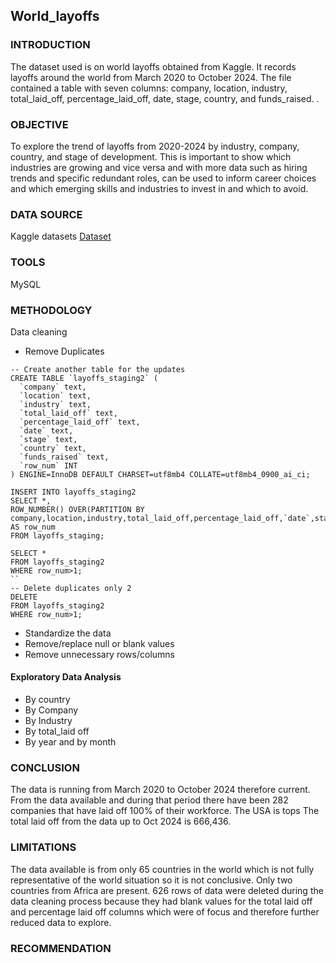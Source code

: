 ## World_layoffs
### INTRODUCTION

The dataset used is on world layoffs obtained from Kaggle. It records layoffs around the world from March 2020 to October 2024. The file contained a table with seven columns: company, location, industry, total_laid_off, percentage_laid_off, date, stage, country, and funds_raised.
.

### OBJECTIVE

To explore the trend of layoffs from 2020-2024 by industry, company, country, and stage of development.
This is important to show which industries are growing and vice versa and with more data such as hiring trends and specific redundant roles, can be used to inform career choices and which emerging skills and industries to invest in and which to avoid.

### DATA SOURCE

Kaggle datasets  [Dataset](https://www.kaggle.com/datasets/swaptr/layoffs-2022)

### TOOLS

MySQL

### METHODOLOGY

Data cleaning

- Remove Duplicates
```
-- Create another table for the updates
CREATE TABLE `layoffs_staging2` (
  `company` text,
  `location` text,
  `industry` text,
  `total_laid_off` text,
  `percentage_laid_off` text,
  `date` text,
  `stage` text,
  `country` text,
  `funds_raised` text,
  `row_num` INT
) ENGINE=InnoDB DEFAULT CHARSET=utf8mb4 COLLATE=utf8mb4_0900_ai_ci;
```
```
INSERT INTO layoffs_staging2
SELECT *,
ROW_NUMBER() OVER(PARTITION BY company,location,industry,total_laid_off,percentage_laid_off,`date`,stage,country,funds_raised) AS row_num
FROM layoffs_staging;

SELECT * 
FROM layoffs_staging2
WHERE row_num>1;
``
-- Delete duplicates only 2
DELETE 
FROM layoffs_staging2
WHERE row_num>1;
```
- Standardize the data
- Remove/replace null or blank values
- Remove unnecessary rows/columns

#### Exploratory Data Analysis
- By country
- By Company
- By Industry
- By total_laid off
- By year and by month

### CONCLUSION

The data is running from March 2020 to October 2024 therefore current.
From the data available and during that period there have been 282 companies that have laid off 100% of their workforce.
The USA is tops
The total laid off from the data up to Oct 2024 is 666,436.

### LIMITATIONS
The data available is from only 65 countries in the world which is not fully representative of the world situation so it is not conclusive. Only two countries from Africa are present.
626 rows of data were deleted during the data cleaning process because they had blank values for the total laid off and percentage laid off columns which were of focus and therefore further reduced data to explore.

### RECOMMENDATION
